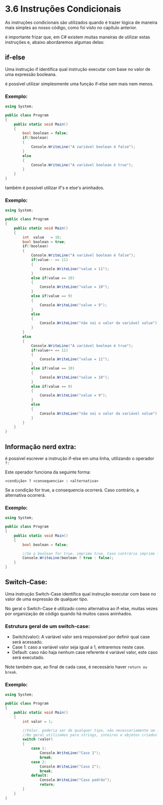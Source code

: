 # 3.6 Instruções Condicionais

As instruções condicionais são utilizados quando é trazer lógica de maneira mais simples ao nosso código, como foi visto no capítulo anterior.

é importante frizar que, em C# existem muitas maneiras de utilizar estas instruções e, abaixo abordaremos algumas delas:

## if-else

Uma instrução if identifica qual instrução executar com base no valor de uma expressão booleana.

é possível utilizar simplesmente uma função if-else sem mais nem menos.

### Exemplo:

```cs
using System;

public class Program
{
	public static void Main()
	{
		bool boolean = false;
		if(!boolean)
		{
			Console.WriteLine("A variável boolean é false");
		}
		else
		{
			Console.WriteLine("A variável boolean é true");
		}
	}
}
```

também é possível utilizar if's e else's aninhados.

### Exemplo:

```cs
using System;

public class Program
{
	public static void Main()
	{
		int  value   = 10;
		bool boolean = true;
		if(!boolean)
		{
			Console.WriteLine("A variável boolean é false");
			if(value-- == 11)
			{
				Console.WriteLine("value = 11");
			}
			else if(value == 10)
			{
				Console.WriteLine("value = 10");
			}
			else if(value == 9)
			{
				Console.WriteLine("value = 9");
			}
			else
			{
				Console.WriteLine("não sei o valor da variável value");
			}
		}
		else
		{
			Console.WriteLine("A variável boolean é true");
			if(value++ == 11)
			{
				Console.WriteLine("value = 11");
			}
			else if(value == 10)
			{
				Console.WriteLine("value = 10");
			}
			else if(value == 9)
			{
				Console.WriteLine("value = 9");
			}
			else
			{
				Console.WriteLine("não sei o valor da variável value");
			}
		}
	}
}
```

## Informação nerd extra:

é possível escrever a instrução if-else em uma linha, utilizando o operador `?:`

Este operador funciona da seguinte forma:

`<condição> ? <consequencia> : <alternativa>`

Se a condição for true, a consequencia ocorrerá. Caso contrário, a alternativa ocorrerá.

### Exemplo:

```cs
using System;

public class Program
{
	public static void Main()
	{
		bool boolean = false;

		//Se o boolean for true, imprime true. Caso contrário imprime false.
		Console.WriteLine(boolean ? true : false);
	}
}
```

## Switch-Case:

Uma instrução Switch-Case identifica qual instrução executar com base no valor de uma expressão de qualquer tipo.

No geral o Switch-Case é utilizado como alternativa ao if-else, muitas vezes por organização de código quando há muitos casos aninhados.

### Estrutura geral de um switch-case:

-   Switch(valor): A variável valor será responsável por definir qual case será acessado.
-   Case 1: caso a variável valor seja igual a 1, entraremos neste case.
-   Default: caso não haja nenhum case referente é variável valor, este caso será executado.

Note também que, ao final de cada case, é necessário haver `return ou break`.

### Exemplo:

```cs
using System;

public class Program
{
	public static void Main()
	{
		int valor = 1;

		//Valor, poderia ser de qualquer tipo, não necessariamente um inteiro.
		//No geral utilizamos para strings, inteiros e objetos criados pelo próprio usuário
		switch (valor)
		{
			case 1:
				Console.WriteLine("Caso 1");
				break;
			case 2:
				Console.WriteLine("Caso 2");
				break;
			default:
				Console.WriteLine("Caso padrão");
				return;
		}
	}
}
```
